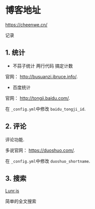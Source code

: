 # 博客地址

<https://cheenwe.cn/>

记录


## 1. 统计

- 不蒜子统计
  两行代码 搞定计数

官网： <http://busuanzi.ibruce.info/>.


- 百度统计

官网： <http://tongji.baidu.com/>.

在 `_config.yml`中修改 `baidu_tongji_id`.


## 2. 评论

评论功能.

多说官网： <https://duoshuo.com/>.

在 `_config.yml`中修改 `duoshuo_shortname`.

## 3. 搜索

[Lunr.js](http://lunrjs.com/)

简单的全文搜索
